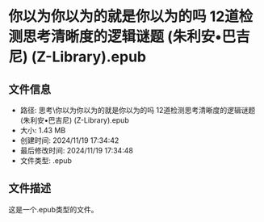 ﻿# 你以为你以为的就是你以为的吗  12道检测思考清晰度的逻辑谜题 (朱利安•巴吉尼) (Z-Library).epub

## 文件信息
- 路径: 思考\你以为你以为的就是你以为的吗  12道检测思考清晰度的逻辑谜题 (朱利安•巴吉尼) (Z-Library).epub
- 大小: 1.43 MB
- 创建时间: 2024/11/19 17:34:42
- 最后修改时间: 2024/11/19 17:34:48
- 文件类型: .epub

## 文件描述
这是一个.epub类型的文件。

